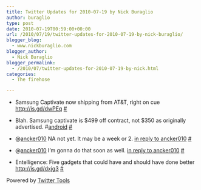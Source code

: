 ```yaml
---
title: Twitter Updates for 2010-07-19 by Nick Buraglio
author: buraglio
type: post
date: 2010-07-19T00:59:00+00:00
url: /2010/07/19/twitter-updates-for-2010-07-19-by-nick-buraglio/
blogger_blog:
  - www.nickburaglio.com
blogger_author:
  - Nick Buraglio
blogger_permalink:
  - /2010/07/twitter-updates-for-2010-07-19-by-nick.html
categories:
  - The firehose

---
```

</p> 

  * Samsung Captivate now shipping from AT&T, right on cue <a href="http://is.gd/dwPEq" rel="nofollow">http://is.gd/dwPEq</a> [#][1] 


  * Blah. Samsung captivate is $499 off contract, not $350 as originally advertised. #[android][2] [#][3] 


  * @[ancker010][4] NA not yet. It may be a week or 2. [in reply to ancker010][5] [#][6] 


  * @[ancker010][4] I&#8217;m gonna do that soon as well. [in reply to ancker010][7] [#][8] 


  * Entelligence: Five gadgets that could have and should have done better <a href="http://is.gd/dxjg3" rel="nofollow">http://is.gd/dxjg3</a> [#][9] 
</ul> 



Powered by [Twitter Tools][10]

 [1]: http://twitter.com/buraglio/statuses/18836333469
 [2]: http://search.twitter.com/search?q=%23android
 [3]: http://twitter.com/buraglio/statuses/18841796889
 [4]: http://twitter.com/ancker010
 [5]: http://twitter.com/ancker010/statuses/18854733001
 [6]: http://twitter.com/buraglio/statuses/18855379114
 [7]: http://twitter.com/ancker010/statuses/18856057316
 [8]: http://twitter.com/buraglio/statuses/18862972447
 [9]: http://twitter.com/buraglio/statuses/18867800225
 [10]: http://alexking.org/projects/wordpress